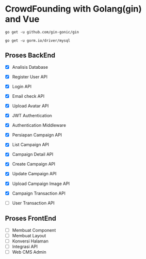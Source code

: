 # CrowdFounding with Golang(gin) and Vue
```go get -u github.com/gin-gonic/gin```

```go get -u gorm.io/driver/mysql```

## Proses BackEnd
- [x] Analisis Database
- [x] Register User API
- [x] Login API
- [X] Email check API
- [x] Upload Avatar API
- [x] JWT Authentication
- [x] Authentication Middleware
- [x] Persiapan Campaign API
- [x] List Campaign API
- [x] Campaign Detail API
- [x] Create Campaign API
- [x] Update Campaign API
- [x] Upload Campaign Image API
- [x] Campaign Transaction API
- [ ] User Transaction API


## Proses FrontEnd
- [ ] Membuat Component
- [ ] Membuat Layout
- [ ] Konversi Halaman
- [ ] Integrasi API
- [ ] Web CMS Admin
